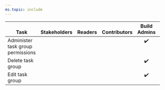 ```yaml
---
ms.topic: include
---
```


<!--- Updated to support Azure DevOps Services + Azure DevOps Server 2019 Pipelines only 

Administer task group permissions
Delete task group
Edit task group


-->

<table>
<tr valign="bottom">
<th>Task</th>
<th>Stakeholders</th>
<th>Readers</th>
<th>Contributors</th>
<th>Build<br/>Admins</th>
<th>Project<br/>Admins</th>
<th>Release<br/>Admins</th>
</tr>
<tbody valign="top" align="center">
<tr>
<td align="left">Administer task group permissions</td>
<td> </td>
<td> </td>
<td> </td>
<td>✔️</td>
<td>✔️</td>
<td>✔️</td>
</tr>
<tr>
<td align="left">Delete task group
</td>
<td> </td>
<td> </td>
<td> </td>
<td>✔️</td>
<td>✔️</td>
<td>✔️</td>
</tr>
<tr>
<td align="left">Edit task group
</td>
<td> </td>
<td> </td>
<td> </td>
<td>✔️</td>
<td>✔️</td>
<td>✔️</td>
</tr>
</tbody>
</table>
 